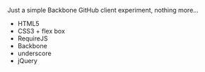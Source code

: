 Just a simple Backbone GitHub client experiment, nothing more...

- HTML5
- CSS3 + flex box
- RequireJS
- Backbone
- underscore
- jQuery